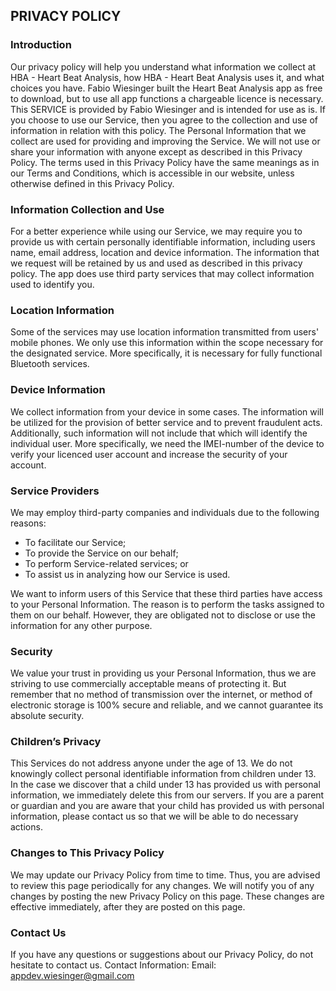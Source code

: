 PRIVACY POLICY
--------------

### Introduction
Our privacy policy will help you understand what information we collect at HBA - Heart Beat Analysis, how HBA - Heart Beat Analysis uses it, and what choices you have. Fabio Wiesinger built the Heart Beat Analysis app as free to download, but to use all app functions a chargeable licence is necessary. This SERVICE is provided by Fabio Wiesinger and is intended for use as is. If you choose to use our Service, then you agree to the collection and use of information in relation with this policy. The Personal Information that we collect are used for providing and improving the Service. We will not use or share your information with anyone except as described in this Privacy Policy.
The terms used in this Privacy Policy have the same meanings as in our Terms and Conditions, which is accessible in our website, unless otherwise defined in this Privacy Policy.

### Information Collection and Use
For a better experience while using our Service, we may require you to provide us with certain personally identifiable information, including users name, email address, location and device information. The information that we request will be retained by us and used as described in this privacy policy.
The app does use third party services that may collect information used to identify you.

### Location Information
Some of the services may use location information transmitted from users' mobile phones. We only use this information within the scope necessary for the designated service. More specifically, it is necessary for fully functional Bluetooth services. 

### Device Information
We collect information from your device in some cases. The information will be utilized for the provision of better service and to prevent fraudulent acts. Additionally, such information will not include that which will identify the individual user. More specifically, we need the IMEI-number of the device to verify your licenced user account and increase the security of your account. 

### Service Providers
We may employ third-party companies and individuals due to the following reasons:

* To facilitate our Service;
* To provide the Service on our behalf;
* To perform Service-related services; or
* To assist us in analyzing how our Service is used.

We want to inform users of this Service that these third parties have access to your Personal Information. The reason is to perform the tasks assigned to them on our behalf. However, they are obligated not to disclose or use the information for any other purpose.

### Security
We value your trust in providing us your Personal Information, thus we are striving to use commercially acceptable means of protecting it. But remember that no method of transmission over the internet, or method of electronic storage is 100% secure and reliable, and we cannot guarantee its absolute security.

### Children’s Privacy
This Services do not address anyone under the age of 13. We do not knowingly collect personal identifiable information from children under 13. In the case we discover that a child under 13 has provided us with personal information, we immediately delete this from our servers. If you are a parent or guardian and you are aware that your child has provided us with personal information, please contact us so that we will be able to do necessary actions.

### Changes to This Privacy Policy
We may update our Privacy Policy from time to time. Thus, you are advised to review this page periodically for any changes. We will notify you of any changes by posting the new Privacy Policy on this page. These changes are effective immediately, after they are posted on this page.

### Contact Us
If you have any questions or suggestions about our Privacy Policy, do not hesitate to contact us.
Contact Information:
Email: appdev.wiesinger@gmail.com

